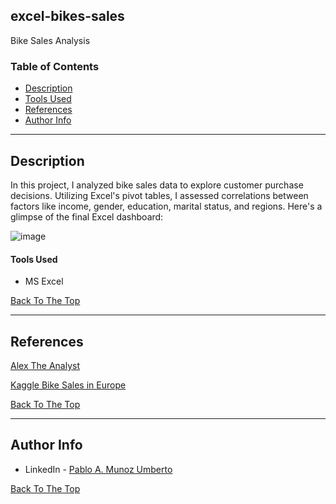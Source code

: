 ## excel-bikes-sales
Bike Sales Analysis

### Table of Contents

- [Description](#description)
- [Tools Used](#tools-used)
- [References](#references)
- [Author Info](#author-info)

---

## Description

In this project, I analyzed bike sales data to explore customer purchase decisions. 
Utilizing Excel's pivot tables, I assessed correlations between factors like income, gender, education, marital status, and regions. 
Here's a glimpse of the final Excel dashboard:

![image](https://github.com/PabloArielMU/excel-bikes-sales/assets/141048369/3fa29467-4783-4ead-90d0-c1b495ff6c2d)


#### Tools Used

- MS Excel

[Back To The Top](#excel-bikes-sales)

---

## References

[Alex The Analyst](https://www.youtube.com/watch?v=opJgMj1IUrc&t=5s)

[Kaggle Bike Sales in Europe](https://www.kaggle.com/datasets/sadiqshah/bike-sales-in-europe?resource=download)

[Back To The Top](#excel-bikes-sales)

---

## Author Info

- LinkedIn - [Pablo A. Munoz Umberto](https://www.linkedin.com/in/pmunozumb/)

[Back To The Top](#excel-bikes-sales)

